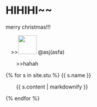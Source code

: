 # HIHIHI~~
merry christmas!!!
<p>
   &emsp;>><img src="https://github.com/yauyau566.png?size=50" height="50" width="50">
   @asj(asfa)  
</p>
<p>&emsp;&emsp;>>hahah</p>
{% for s in site.stu %}
<h>{{ s.name }}</h>
<p>&emsp;&emsp;{{ s.content | markdownify }}</p>
{% endfor %}
